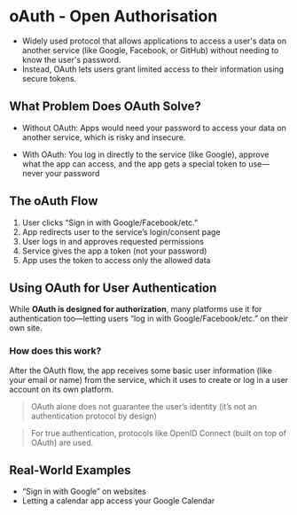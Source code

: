 # oAuth - Open Authorisation

- Widely used protocol that allows applications to access a user's data on another service (like Google, Facebook, or GitHub) without needing to know the user's password. 
- Instead, OAuth lets users grant limited access to their information using secure tokens.

## What Problem Does OAuth Solve?

- Without OAuth: Apps would need your password to access your data on another service, which is risky and insecure.

- With OAuth: You log in directly to the service (like Google), approve what the app can access, and the app gets a special token to use—never your password

## The oAuth Flow

1. User clicks “Sign in with Google/Facebook/etc.”
2. App redirects user to the service’s login/consent page
3. User logs in and approves requested permissions
4. Service gives the app a token (not your password)
5. App uses the token to access only the allowed data


## Using OAuth for User Authentication

While **OAuth is designed for authorization**, many platforms use it for authentication too—letting users “log in with Google/Facebook/etc.” on their own site.

### How does this work?

After the OAuth flow, the app receives some basic user information (like your email or name) from the service, which it uses to create or log in a user account on its own platform.

> OAuth alone does not guarantee the user’s identity (it’s not an authentication protocol by design)

>For true authentication, protocols like OpenID Connect (built on top of OAuth) are used. 

## Real-World Examples

- “Sign in with Google” on websites
- Letting a calendar app access your Google Calendar

